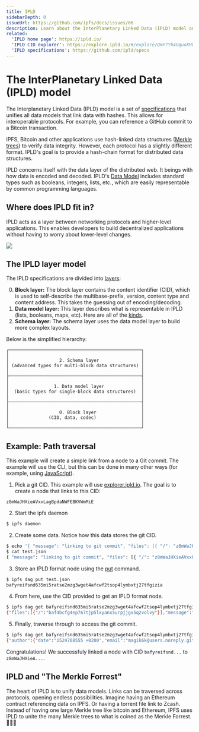 ```yaml
---
title: IPLD
sidebarDepth: 0
issueUrl: https://github.com/ipfs/docs/issues/86
description: Learn about the InterPlanetary Linked Data (IPLD) model and how it forms an important ingredient in IPFS.
related:
  'IPLD home page': https://ipld.io/
  'IPLD CID explorer': https://explore.ipld.io/#/explore/QmY7Yh4UquoXHLPFo2XbhXkhBvFoPwmQUSa92pxnxjQuPU
  'IPLD specifications': https://github.com/ipld/specs
---
```


# The InterPlanetary Linked Data (IPLD) model

The Interplanetary Linked Data (IPLD) model is a set of [specifications](https://github.com/ipld/specs) that unifies all data models that link data with hashes. This allows for interoperable protocols. For example, you can reference a GitHub commit to a Bitcoin transaction.

IPFS, Bitcoin and other applications use hash-linked data structures ([Merkle trees](https://docs-beta.ipfs.io/concepts/merkle-dag/)) to verify data integrity. However, each protocol has a slightly different format. IPLD's goal is to provide a hash-chain format for distributed data structures.

IPLD concerns itself with the data layer of the distributed web. It beings with how data is encoded and decoded. IPLD's [Data Model](https://github.com/ipld/specs) includes standard types such as booleans, integers, lists, etc., which are easily representable by common programming languages.

## Where does IPLD fit in?

IPLD acts as a layer between networking protocols and higher-level applications. This enables developers to build decentralized applications without having to worry about lower-level changes.

![](https://gateway.ipfs.io/ipfs/QmXgrfpCcSFfXnXqSz6G3V9E21pTZdBmVdsBQCkr86kHXP)

## The IPLD layer model

The IPLD specifications are divided into [layers](https://github.com/ipld/specs#ipld-layer-model):

0. **Block layer:** The block layer contains the content identifier (CID), which is used to self-describe the multibase-prefix, version, content type and content address. This takes the guessing out of encoding/decoding.
1. **Data model layer:** This layer describes what is representable in IPLD (lists, booleans, maps, etc). Here are all of the [kinds](https://github.com/ipld/specs/blob/master/data-model-layer/data-model.md#kinds).
2. **Schema layer:** The schema layer uses the data model layer to build more complex layouts.

Below is the simplified hierarchy:

```
┌──────────────────────────────────────────────────┐
│                                                  │
│                   2. Schema layer                │
│ (advanced types for multi-block data structures) │
│                                                  │
├──────────────────────────────────────────────────┤
│                                                  │
│                 1. Data model layer              │
│  (basic types for single-block data structures)  │
│                                                  │
├──────────────────────────────────────────────────┤
│                                                  │
│                   0. Block layer                 │
│               (CID, data, codec)                 │
│                                                  │
└──────────────────────────────────────────────────┘
```

## Example: Path traversal

This example will create a simple link from a node to a Git commit. The example will use the CLI, but this can be done in many other ways (for example, using [JavaScript](https://github.com/ipfs/js-ipfs-http-client)).

1. Pick a git CID. This example will use [explorer.ipld.io](https://explore.ipld.io/#/explore/z8mWaJHXieAVxxLagBpdaNWFEBKVWmMiE). The goal is to create a node that links to this CID:

```
z8mWaJHXieAVxxLagBpdaNWFEBKVWmMiE
```

2. Start the ipfs daemon

```bash
$ ipfs daemon
```

2. Create some data. Notice how this data stores the git CID.

```bash
$ echo '{ "message": "linking to git commit", "files": [{ "/": "z8mWaJHXieAVxxLagBpdaNWFEBKVWmMiE" }] }' > test.json
$ cat test.json
{ "message": "linking to git commit", "files": [{ "/": "z8mWaJHXieAVxxLagBpdaNWFEBKVWmMiE" }] }}
```

3. Store an IPLD format node using the [put](https://docs.ipfs.io/reference/api/cli/#ipfs-dag-put) command.

```bash
$ ipfs dag put test.json
bafyreifsnd635mi5ratse2mzg3wget4afcwf2tsop4lymbxtj27tfgizia
```

4. From here, use the CID provided to get an IPLD format node.

```bash
$ ipfs dag get bafyreifsnd635mi5ratse2mzg3wget4afcwf2tsop4lymbxtj27tfgizia
{"files":[{"/":"baf4bcfg4ep767tjp5lxyanx5urpjjgx5q2volvy"}],"message":"linking to git commit"}
```

5. Finally, traverse through to access the git commit.

```bash
$ ipfs dag get bafyreifsnd635mi5ratse2mzg3wget4afcwf2tsop4lymbxtj27tfgizia/files/0/
{"author":{"date":"1524708555 +0200","email":"magik6k@users.noreply.github.com","name":"Łukasz Magiera"},"committer":{"date":"1524708555 +0200","email":"noreply@github.com","name":"GitHub"},"message":"Merge pull request #31 from ipfs-shipyard/feat/zip-button\n\nDownload Zip button","other":[" "],"parents":[{"/":"baf4bcfcjvhadrgzmwjflz25kyyc3tolmqaobvfy"},{"/":"baf4bcfcfa2xemiceossebsosuxsi77m5ztatwci"}],"signature":{"Text":" \n wsBcBAABCAAQBQJa4TTLCRBK7hj4Ov3rIwAAdHIIAFIOYsbNvoXO+N7d1pnhR6Ue\n qE2qLrldXeGI+04k3i0rmL8/YAi3zavCA1F1VfjSxX8nYsdYWmjljURiDL07y+5K\n RDxsdHPvf8GUN04rO3mVbCISAme3okGMdrn+hfEdZVdwGdUFva0vtegMWDvnADnY\n si6kURUTONywkNLLHsUD6kPUk2YEZuruaSWblGQwS1ejGzfPo7n4z/ScotC/XxFP\n SCj93XLLlh6HBhh4huJgr2HA/13Tg4XLW5+DnE1mIs3FA0cCQ2WGZCbXEugX/+xv\n u0UWyVv7o8xWt0SJeAFpOLDy7MhCpETJsQ0sFe6Mte6plzsa4vM8/Rq+nI5TzoU=\n =RYjo\n"},"tree":{"/":"baf4bcfcqex3wt5ajfg3lynpufxpiivqt5nxlmxy"}}"
```

Congratulations! We successfuly linked a node with CID `bafyreifsnd...` to `z8mWaJHXieA...`.

## IPLD and "The Merkle Forrest"

The heart of IPLD is to unify data models. Links can be traversed across protocols, opening endless possibilities. Imagine having an Ethereum contract referencing data on IPFS. Or having a torrent file link to Zcash. Instead of having one large Merkle tree like bitcoin and Ethereum, IPFS uses IPLD to unite the many Merkle trees to what is coined as the Merkle Forrest. 🌳🌲🌴
